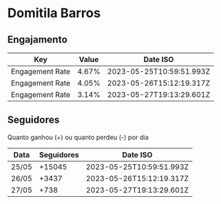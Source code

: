 # Domitila Barros

## Engajamento

| Key             | Value | Date ISO                 |
| --------------- | ----- | ------------------------ |
| Engagement Rate | 4.67% | 2023-05-25T10:59:51.993Z |
| Engagement Rate | 4.05% | 2023-05-26T15:12:19.317Z |
| Engagement Rate | 3.14% | 2023-05-27T19:13:29.601Z |

## Seguidores

Quanto ganhou (+) ou quanto perdeu (-) por dia

| Data  | Seguidores | Date ISO                 |
| ----- | ---------- | ------------------------ |
| 25/05 | +15045     | 2023-05-25T10:59:51.993Z |
| 26/05 | +3437      | 2023-05-26T15:12:19.317Z |
| 27/05 | +738       | 2023-05-27T19:13:29.601Z |
